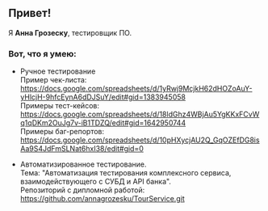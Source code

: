 ## **Привет!**
Я **Анна Грозеску**, тестировщик ПО.
### Вот, что я умею: 
- Ручное тестирование <br>Пример чек-листа: https://docs.google.com/spreadsheets/d/1yRwj9McjkH62dHOZoAuY-yHlcjH-9hfcEynA6dDJSuY/edit#gid=1383945058 <br>Примеры тест-кейсов: https://docs.google.com/spreadsheets/d/18ldGhz4WBjAu5YgKKxFCvWq1qDKm2OuJg7v-iB1TDZQ/edit#gid=1642950744 <br>Примеры баг-репортов: https://docs.google.com/spreadsheets/d/10pHXycjAU2Q_GqOZEfDG8isAa9S4JdFmSLNat6hxI38/edit#gid=0 

- Автоматизированное тестирование. <br>Тема: "Автоматизация тестирования комплексного сервиса, взаимодействующего с СУБД и API банка". <br>Репозиторий с дипломной работой: https://github.com/annagrozesku/TourService.git
